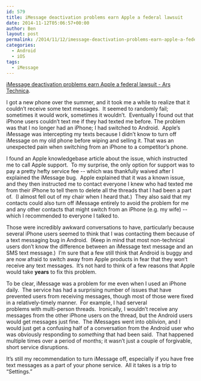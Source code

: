 ```yaml
---
id: 579
title: iMessage deactivation problems earn Apple a federal lawsuit
date: 2014-11-12T05:06:57+00:00
author: Ben
layout: post
permalink: /2014/11/12/imessage-deactivation-problems-earn-apple-a-federal-lawsuit/
categories:
  - Android
  - iOS
tags:
  - iMessage
---
```

[iMessage deactivation problems earn Apple a federal lawsuit - Ars Technica](http://arstechnica.com/apple/2014/11/imessage-deactivation-problems-earn-apple-a-federal-lawsuit/?comments=1#comment-27947855).

I got a new phone over the summer, and it took me a while to realize that it couldn&#8217;t receive some text messages.  It seemed to randomly fail; sometimes it would work, sometimes it wouldn&#8217;t.  Eventually I found out that iPhone users couldn&#8217;t text me if they had texted me before. The problem was that I no longer had an iPhone; I had switched to Android.  Apple&#8217;s iMessage was intercepting my texts because I didn&#8217;t know to turn off iMessage on my old phone before wiping and selling it. That was an unexpected pain when switching from an iPhone to a competitor&#8217;s phone.

I found an Apple knowledgebase article about the issue, which instructed me to call Apple support.  To my surprise, the only option for support was to pay a pretty hefty service fee -- which was thankfully waived after I explained the iMessage bug.  Apple explained that it was a known issue, and they then instructed me to contact everyone I knew who had texted me from their iPhone to tell them to delete all the threads that I had been a part of.  (I almost fell out of my chair when I heard that.)  They also said that my contacts could also turn off iMessage entirely to avoid the problem for me and any other contacts that might switch from an iPhone (e.g. my wife) -- which I recommended to everyone I talked to.

Those were incredibly awkward conversations to have, particularly because several iPhone users seemed to think that I was contacting them because of a text messaging bug in Android.  (Keep in mind that most non-technical users don&#8217;t know the difference between an iMessage text message and an SMS text message.)  I&#8217;m sure that a few still think that Android is buggy and are now afraid to switch away from Apple products in fear that they won&#8217;t receive any text messages.  It&#8217;s not hard to think of a few reasons that Apple would take **years** to fix this problem.

To be clear, iMessage was a problem for me even when I used an iPhone daily.  The service has had a surprising number of issues that have prevented users from receiving messages, though most of those were fixed in a relatively-timely manner.  For example, I had serveral problems with multi-person threads.  Ironically, I wouldn&#8217;t receive any messages from the other iPhone users on the thread, but the Android users would get messages just fine.  The iMessages went into oblivion, and I would just get a confusing half of a conversation from the Android user who was obviously responding to _something_ that had been said.  That happened multiple times over a period of months; it wasn&#8217;t just a couple of forgivable, short service disruptions.

It&#8217;s still my recommendation to turn iMessage off, especially if you have free text messages as a part of your phone service.  All it takes is a trip to &#8220;Settings.&#8221;